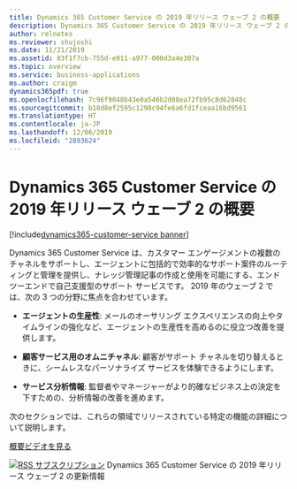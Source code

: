 ```yaml
---
title: Dynamics 365 Customer Service の 2019 年リリース ウェーブ 2 の概要
description: Dynamics 365 Customer Service の 2019 年リリース ウェーブ 2 の概要
author: relnotes
ms.reviewer: shujoshi
ms.date: 11/21/2019
ms.assetid: 83f1f7cb-755d-e911-a977-000d3a4e307a
ms.topic: overview
ms.service: business-applications
ms.author: craigm
dynamics365pdf: true
ms.openlocfilehash: 7c96f9048b43e0a546b2d08ea72fb95c8d62848c
ms.sourcegitcommit: b18d8ef2595c1298c94fe6a6fd1fceaa16bd9561
ms.translationtype: HT
ms.contentlocale: ja-JP
ms.lasthandoff: 12/06/2019
ms.locfileid: "2893624"
---
```

# <a name="overview-of-dynamics-365-customer-service-2019-release-wave-2"></a>Dynamics 365 Customer Service の 2019 年リリース ウェーブ 2 の概要
[!include[dynamics365-customer-service banner](../includes/dynamics365-customer-service.md)]

<!--overview start-->
Dynamics 365 Customer Service は、カスタマー エンゲージメントの複数のチャネルをサポートし、エージェントに包括的で効率的なサポート案件のルーティングと管理を提供し、ナレッジ管理記事の作成と使用を可能にする、エンドツーエンドで自己支援型のサポート サービスです。 2019 年のウェーブ 2 では、次の 3 つの分野に焦点を合わせています。

- **エージェントの生産性**: メールのオーサリング エクスペリエンスの向上やタイムラインの強化など、エージェントの生産性を高めるのに役立つ改善を提供します。

- **顧客サービス用のオムニチャネル**: 顧客がサポート チャネルを切り替えるときに、シームレスなパーソナライズ サービスを体験できるようにします。

- **サービス分析情報**: 監督者やマネージャーがより的確なビジネス上の決定を下すための、分析情報の改善を進めます。

次のセクションでは、これらの領域でリリースされている特定の機能の詳細について説明します。

[概要ビデオを見る](https://aka.ms/ROGCS19RW2ROV)


[![RSS サブスクリプション](/dynamics365-release-plan/media/feed-icon.png "RSS サブスクリプション")](https://docs.microsoft.com/api/search/rss?locale=en-us&$filter=scopes%2Fany(t%3A%20t%20eq%20%27dynamics365-customer-service-192%27)) Dynamics 365 Customer Service の 2019 年リリース ウェーブ 2 の更新情報
<!--overview end-->